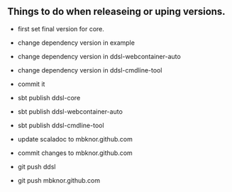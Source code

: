 Things to do when releaseing or uping versions.
-----------------------------------------------

 * first set final version for core.
 * change dependency version in example
 * change dependency version in ddsl-webcontainer-auto
 * change dependency version in ddsl-cmdline-tool
 * commit it
 * sbt publish ddsl-core
 * sbt publish ddsl-webcontainer-auto
 * sbt publish ddsl-cmdline-tool
 
 * update scaladoc to mbknor.github.com
 * commit changes to mbknor.github.com
 

 * git push ddsl
 * git push mbknor.github.com

